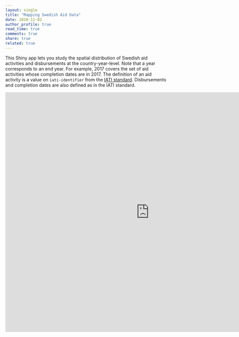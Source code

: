 ```yaml
---
layout: single
title: "Mapping Swedish Aid Data"
date: 2018-11-02
author_profile: true
read_time: true
comments: true
share: true
related: true
---
```


This Shiny app lets you study the spatial distribution of Swedish aid activities and disbursements at the country-year-level. Note that a year corresponds to an end year. For example, 2017 covers the set of aid activities whose completion dates are in 2017. The definition of an aid activity is a value on `iati-identifier` from the [IATI standard][IATIStandard]. Disbursements and completion dates are also defined as in the IATI standard. 

<iframe src="https://monirbounadi.shinyapps.io/geoaidswe/" style="border:none;width:900px;height:750px;"></iframe>

[IATIStandard]: https://iatistandard.org/en/